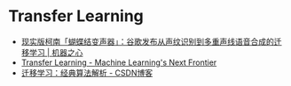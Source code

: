 # Transfer Learning

* [现实版柯南「蝴蝶结变声器」：谷歌发布从声纹识别到多重声线语音合成的迁移学习 \| 机器之心](https://www.jiqizhixin.com/articles/062404)
* [Transfer Learning - Machine Learning's Next Frontier](http://ruder.io/transfer-learning/)
* [迁移学习：经典算法解析 - CSDN博客](https://blog.csdn.net/linolzhang/article/details/73358219)

